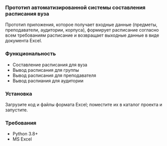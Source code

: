 ### Прототип автоматизированной системы составления расписания вуза
Прототип приложения, которое получает входные данные (предметы, преподаватели, аудитории, корпуса), формирует расписание согласно всем требованиям расписание и возвращает выходные данные в виде документа Excel.
### Функциональность
- Составление расписания для вуза
- Вывод расписания для группы
- Вывод расписания для преподавателя
- Вывод распиания для аудитории
### Установка
Загрузите код и файлы формата Excel; поместите их в каталог проекта и запустите.
### Требования
- Python 3.8+
- MS Excel
